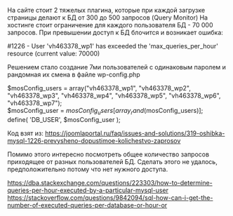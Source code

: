 На сайте стоит 2 тяжелых плагина, которые при каждой загрузке страницы делают к БД от 300 до 500 запросов (Query Monitor)
На хостинге стоит ограничение для каждого пользователя БД - 70 000 запросов.
При превышении доступ к БД блочится и возникает ошибка:

#1226 - User 'vh463378_wp1' has exceeded the 'max_queries_per_hour' resource (current value: 70000)

Решением стало создание 7ми пользователей с одинаковым паролем и рандомная их смена в файле wp-config.php

$mosConfig_users = array("vh463378_wp1", "vh463378_wp2", "vh463378_wp3", "vh463378_wp4", "vh463378_wp5", "vh463378_wp6", "vh463378_wp7");<br>
$mosConfig_user = $mosConfig_users[array_rand($mosConfig_users)];<br>
define( 'DB_USER', $mosConfig_user );

Код взят из:
https://joomlaportal.ru/faq/issues-and-solutions/319-oshibka-mysql-1226-prevysheno-dopustimoe-kolichestvo-zaprosov

Помимо этого интересно посмотреть общее количество запросов приходящее от разных пользователей БД. Сделать этого не удалось, предположительно потому что нет нужного доступа.

https://dba.stackexchange.com/questions/223303/how-to-determine-queries-per-hour-executed-by-a-particular-mysql-user
https://stackoverflow.com/questions/9842094/sql-how-can-i-get-the-number-of-executed-queries-per-database-or-hour-or
